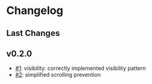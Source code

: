 # Changelog

## Last Changes


## v0.2.0

- [#1](https://github.com/LaxarJS/ax-details-layer-widget/issues/1): visibility: correctly implemented visibility pattern
- [#2](https://github.com/LaxarJS/ax-details-layer-widget/issues/2): simplified scrolling prevention
